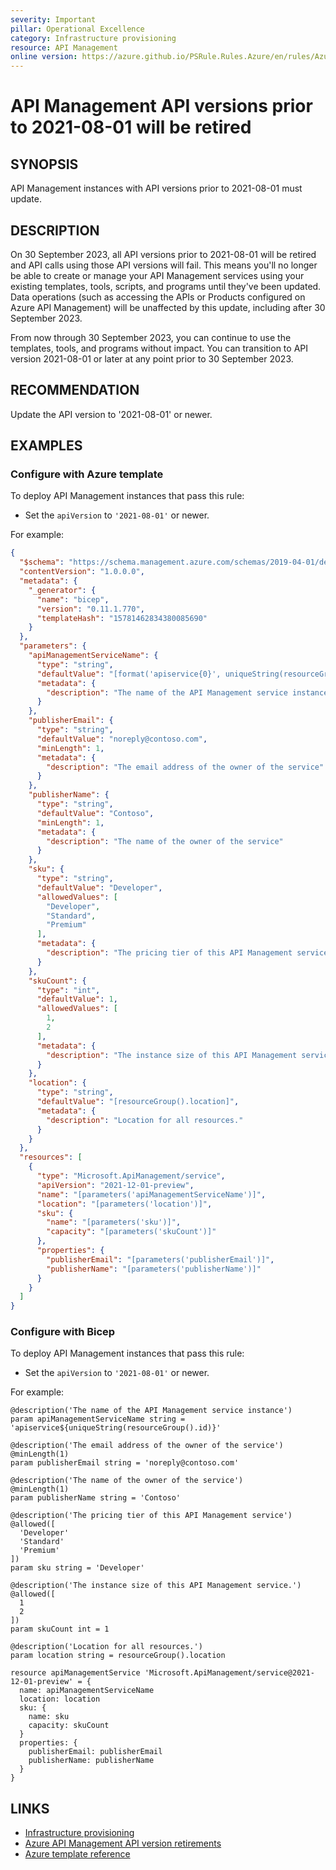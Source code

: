 ```yaml
---
severity: Important
pillar: Operational Excellence
category: Infrastructure provisioning
resource: API Management
online version: https://azure.github.io/PSRule.Rules.Azure/en/rules/Azure.APIM.MinAPIVersion/
---
```


# API Management API versions prior to 2021-08-01 will be retired

## SYNOPSIS

API Management instances with API versions prior to 2021-08-01 must update.

## DESCRIPTION

On 30 September 2023, all API versions prior to 2021-08-01 will be retired and API calls using those API versions will fail. This means you'll no longer be able to create or manage your API Management services using your existing templates, tools, scripts, and programs until they've been updated. Data operations (such as accessing the APIs or Products configured on Azure API Management) will be unaffected by this update, including after 30 September 2023.

From now through 30 September 2023, you can continue to use the templates, tools, and programs without impact. You can transition to API version 2021-08-01 or later at any point prior to 30 September 2023.

## RECOMMENDATION

Update the API version to '2021-08-01' or newer.

## EXAMPLES

### Configure with Azure template

To deploy API Management instances that pass this rule:

- Set the `apiVersion` to `'2021-08-01'` or newer.

For example:

```json
{
  "$schema": "https://schema.management.azure.com/schemas/2019-04-01/deploymentTemplate.json#",
  "contentVersion": "1.0.0.0",
  "metadata": {
    "_generator": {
      "name": "bicep",
      "version": "0.11.1.770",
      "templateHash": "15781462834380085690"
    }
  },
  "parameters": {
    "apiManagementServiceName": {
      "type": "string",
      "defaultValue": "[format('apiservice{0}', uniqueString(resourceGroup().id))]",
      "metadata": {
        "description": "The name of the API Management service instance"
      }
    },
    "publisherEmail": {
      "type": "string",
      "defaultValue": "noreply@contoso.com",
      "minLength": 1,
      "metadata": {
        "description": "The email address of the owner of the service"
      }
    },
    "publisherName": {
      "type": "string",
      "defaultValue": "Contoso",
      "minLength": 1,
      "metadata": {
        "description": "The name of the owner of the service"
      }
    },
    "sku": {
      "type": "string",
      "defaultValue": "Developer",
      "allowedValues": [
        "Developer",
        "Standard",
        "Premium"
      ],
      "metadata": {
        "description": "The pricing tier of this API Management service"
      }
    },
    "skuCount": {
      "type": "int",
      "defaultValue": 1,
      "allowedValues": [
        1,
        2
      ],
      "metadata": {
        "description": "The instance size of this API Management service."
      }
    },
    "location": {
      "type": "string",
      "defaultValue": "[resourceGroup().location]",
      "metadata": {
        "description": "Location for all resources."
      }
    }
  },
  "resources": [
    {
      "type": "Microsoft.ApiManagement/service",
      "apiVersion": "2021-12-01-preview",
      "name": "[parameters('apiManagementServiceName')]",
      "location": "[parameters('location')]",
      "sku": {
        "name": "[parameters('sku')]",
        "capacity": "[parameters('skuCount')]"
      },
      "properties": {
        "publisherEmail": "[parameters('publisherEmail')]",
        "publisherName": "[parameters('publisherName')]"
      }
    }
  ]
}
```

### Configure with Bicep

To deploy API Management instances that pass this rule:

- Set the `apiVersion` to `'2021-08-01'` or newer.

For example:

```bicep
@description('The name of the API Management service instance')
param apiManagementServiceName string = 'apiservice${uniqueString(resourceGroup().id)}'

@description('The email address of the owner of the service')
@minLength(1)
param publisherEmail string = 'noreply@contoso.com'

@description('The name of the owner of the service')
@minLength(1)
param publisherName string = 'Contoso'

@description('The pricing tier of this API Management service')
@allowed([
  'Developer'
  'Standard'
  'Premium'
])
param sku string = 'Developer'

@description('The instance size of this API Management service.')
@allowed([
  1
  2
])
param skuCount int = 1

@description('Location for all resources.')
param location string = resourceGroup().location

resource apiManagementService 'Microsoft.ApiManagement/service@2021-12-01-preview' = {
  name: apiManagementServiceName
  location: location
  sku: {
    name: sku
    capacity: skuCount
  }
  properties: {
    publisherEmail: publisherEmail
    publisherName: publisherName
  }
}
```

## LINKS

- [Infrastructure provisioning](https://learn.microsoft.com/azure/architecture/framework/devops/automation-infrastructure)
- [Azure API Management API version retirements](https://learn.microsoft.com/azure/api-management/breaking-changes/api-version-retirement-sep-2023)
- [Azure template reference](https://learn.microsoft.com/azure/templates/microsoft.apimanagement/service)
